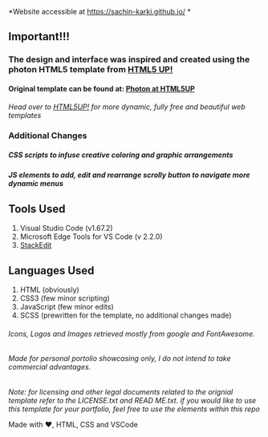 *Website accessible at https://sachin-karki.github.io/ *
## Important!!!
### The design and interface was inspired and created using the photon HTML5 template from [HTML5 UP!](https://html5up.net/) 
#### Original template can be found at: [Photon at HTML5UP](https://html5up.net/photon)
*Head over to [HTML5UP!](https://html5up.net/) for more dynamic, fully free and beautiful web templates*
### Additional Changes
#####  CSS scripts to infuse creative coloring and graphic arrangements  
##### JS elements to add, edit and rearrange scrolly button to navigate more dynamic menus  

## Tools Used
1. Visual Studio Code (v1.67.2)
2. Microsoft Edge Tools for VS Code (v 2.2.0)
3. [StackEdit](https://stackedit.io/)

## Languages Used
1. HTML (obviously)
2. CSS3 (few minor scripting)
3. JavaScript (few minor edits)
4. SCSS (prewritten for the template, no additional changes made)
###### Icons, Logos and Images retrieved mostly from google and FontAwesome.
###### Made for personal portolio showcasing only, I do not intend to take commercial advantages. 

*Note: for licensing and other legal documents related to the orignial template refer to the LICENSE.txt and READ ME.txt. 
if you would like to use this template for your portfolio, feel free to use  the elements within this repo*

Made with :heart:, HTML, CSS and VSCode
